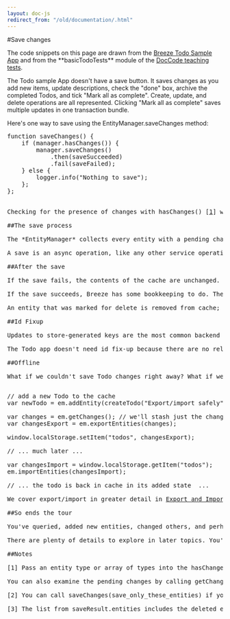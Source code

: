 ```yaml
---
layout: doc-js
redirect_from: "/old/documentation/.html"
---
```

#Save changes

<p class="note">The code snippets on this page are drawn from the <a href="/samples/todo">Breeze Todo Sample App</a> and from the **basicTodoTests** module of the <a href="/samples/doccode">DocCode teaching tests</a>.

The Todo sample App doesn't have a save button. It saves changes as you add new items, update descriptions, check the "done" box, archive the completed Todos, and tick "Mark all as complete". Create, update, and delete operations are all represented. Clicking "Mark all as complete" saves multiple updates in one transaction bundle.

Here's one way to save using the <span class="codeword">EntityManager.saveChanges</span> method:


<pre class="brush:jscript;">
function saveChanges() {
    if (manager.hasChanges()) {
        manager.saveChanges()
            .then(saveSucceeded)
            .fail(saveFailed);
    } else {
        logger.info("Nothing to save");
    };
};


Checking for the presence of changes with <span class="codeword">hasChanges()</span> [<a href="#note 1">1</a>] was optional; Breeze won't try to save if there is nothing to save. In this case, the author wants the user to see that there were no changes so he logs that fact and only calls <span class="codeword">manager.saveChanges()</span> when necessary.

##The save process

The *EntityManager* collects every entity with a pending change into a change-set. Then it validates the entities in that change-set, invoking each entity's property- and entity-level validation rules, adding and removing errors from each entity's <span class="codeword">validationErrorsCollection</span>. The save fails if any entity in the bundle has errors. If they are all error-free, the manager sends the change-set in the body of a single POST request to the persistence service [<a href="#note 2">2</a>].

A save is an async operation, like any other service operation, so the method returns a promise &ndash; a promise to report the outcome of the save.&nbsp; The Todo app releases the UI immediately, enabling the user to keep working unblocked. When the save result arrives from the service, the app reports success or failure with its logger.

##After the save

If the save fails, the contents of the cache are unchanged. The entities with pending changes remain in their changed state. The app should analyze the <span class="codeword">saveResult.error</span> to determine the appropriate recovery or shutdown steps.

If the save succeeds, Breeze has some bookkeeping to do. The service sent the saved entities back to Breeze; the list is available from the&nbsp; <span class="codeword">saveResult.entities</span>[<a href="#note 3">3</a>]. They may contain changes that are news to the client, changes made by something in the backend. &nbsp;Breeze merges these changes back into the cache.

An entity that was marked for delete is removed from cache; its <span class="codeword">entityState</span> becomes "Detached". The <span class="codeword">entityState</span> of new and modified entities becomes "Unchanged".

##Id Fixup

Updates to store-generated keys are the most common backend changes. A new Todo.Id() was assigned a temporary id such as (-1) while it was in cache before save. &nbsp;During the save, the database assigned it a permanent id, say (42). The Breeze *EntityManager* detects this and updates its cache key map accordingly. Then it visits every other entity in cache that might have had a reference to (-1) and replaces that value with (42) in a process called "*id fix-up*".

The Todo app doesn't need id fix-up because there are no relationships among entities in this model. But if we were saving a new *Order* and its *OrderDetails*, Breeze would replace all of the <span class="codeword">OrderDetail.OrderID</span> values with the new <span class="codeword">Order.OrderID</span>; for example, their (-1) values would be updated to (42).

##Offline

What if we couldn&#39;t save Todo changes right away? What if we couldn&#39;t rely on a fast, continuous connection to the server? We&#39;d like to stash the cache contents to local storage. Breeze can smooth that process for you with its EntityManager export/import facilities. Here&#39;s an extract from a test in the **basicTodoTests **module.

<pre class="brush:jscript;">
// add a new Todo to the cache
var newTodo = em.addEntity(createTodo("Export/import safely"));

var changes = em.getChanges(); // we&#39;ll stash just the changes
var changesExport = em.exportEntities(changes);

window.localStorage.setItem("todos", changesExport);

// ... much later ...

var changesImport = window.localStorage.getItem("todos");
em.importEntities(changesImport);

// ... the todo is back in cache in its added state  ...

We cover export/import in greater detail in <a href="http://www.breezejs.com/documentation/exportimport">Export and Import Entities</a>.

##So ends the tour

You've queried, added new entities, changed others, and perhaps deleted one or two. You've saved your changes to the server. Those are the basics of data management in any application ... and now you've run that lap with Breeze.

There are plenty of details to explore in later topics. You'll likely dig deeper as you encounter more challenging scenarios. But now, you're properly equipped to get started building a Breeze app. What's stopping you? Get going! Have fun! And please stay in touch.

##Notes

<a name="note 1"></a>[1] Pass an entity type or array of types into the <span class="codeword">hasChanges()</span> function if you want to know about changes to those types specifically.

You can also examine the pending changes by calling <span class="codeword">getChanges()</span>.

<a name="note 2"></a>[2] You can call <span class="codeword">saveChanges(save_only_these_entities)</span> if you want to cherry pick entities to save. If the list includes unchanged entities, Breeze won't bother saving them. We advise against using this option because it's easy to save one entity while neglecting an important dependent entity. For example, you probably don't want to save a new OrderDetail without saving its parent new Order. It is your application; use the power wisely.

<a name="note 3"></a>[3] The list from <span class="codeword">saveResult.entities</span> includes the deleted entities that are no longer in cache.
